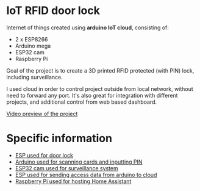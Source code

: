 # IoT RFID door lock
Internet of things created using **arduino IoT cloud**, consisting of:
- 2 x ESP8266
- Arduino mega 
- ESP32 cam
- Raspberry Pi

Goal of the project is to create a 3D printed RFID protected (with PIN) lock, including surveillance. 

I used cloud in order to control project outside from local network, without need to forward any port. It's also great for integration with different projects, and additional control from web based dashboard.

[Video preview of the project](https://youtu.be/eg-zLX1jdIs)
# Specific information
- [ESP used for door lock](/Door%20lock%20ESP/Information.md)
- [Arduino used for scanning cards and inputting PIN](/Arduino%20UID%20scanner%20with%20PIN/Information.md)
- [ESP32 cam used for surveillance system](/ESP32%20cam/Information.md)
- [ESP used for sending access data from arduino to cloud](/ESP%20communicating%20with%20arduino/Information.md)
- [Raspberry Pi used for hosting Home Assistant](/Raspberry%20Pi/Information.md)
